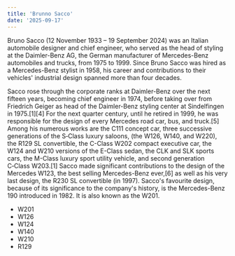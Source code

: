 ```yaml
---
title: 'Brunno Sacco'
date: '2025-09-17'
---
```


Bruno Sacco (12 November 1933 – 19 September 2024) was an Italian automobile designer and chief engineer, who served as the head of styling at the Daimler-Benz AG, the German manufacturer of Mercedes-Benz automobiles and trucks, from 1975 to 1999. Since Bruno Sacco was hired as a Mercedes-Benz stylist in 1958, his career and contributions to their vehicles' industrial design spanned more than four decades.

Sacco rose through the corporate ranks at Daimler-Benz over the next fifteen years, becoming chief engineer in 1974, before taking over from Friedrich Geiger as head of the Daimler-Benz styling center at Sindelfingen in 1975.[1][4] For the next quarter century, until he retired in 1999, he was responsible for the design of every Mercedes road car, bus, and truck.[5] Among his numerous works are the C111 concept car, three successive generations of the S‑Class luxury saloons, (the W126, W140, and W220), the R129 SL convertible, the C-Class W202 compact executive car, the W124 and W210 versions of the E-Class sedan, the CLK and SLK sports cars, the M-Class luxury sport utility vehicle, and second generation C‑Class W203.[1] Sacco made significant contributions to the design of the Mercedes W123, the best selling Mercedes-Benz ever,[6] as well as his very last design, the R230 SL convertible (in 1997). Sacco's favourite design, because of its significance to the company's history, is the Mercedes-Benz 190 introduced in 1982. It is also known as the W201.

- W201
- W126
- W124
- W140
- W210
- R129